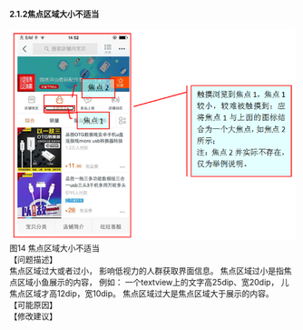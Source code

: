 #### 2.1.2焦点区域大小不适当
![](/14.png)<br/>
图14 焦点区域大小不适当<br/>
【问题描述】<br/>
焦点区域过大或者过小， 影响低视力的人群获取界面信息。 焦点区域过小是指焦点区域小鱼展示的内容， 例如： 一个textview上的文字高25dip、宽20dip， 儿焦点区域才高12dip，宽10dip。 焦点区域过大是焦点区域大于展示的内容。<br/>
【可能原因】<br/>
【修改建议】<br/>
